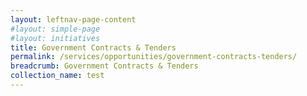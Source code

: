 ```yaml
---
layout: leftnav-page-content
#layout: simple-page
#layout: initiatives
title: Government Contracts & Tenders
permalink: /services/opportunities/government-contracts-tenders/
breadcrumb: Government Contracts & Tenders
collection_name: test
---
```

